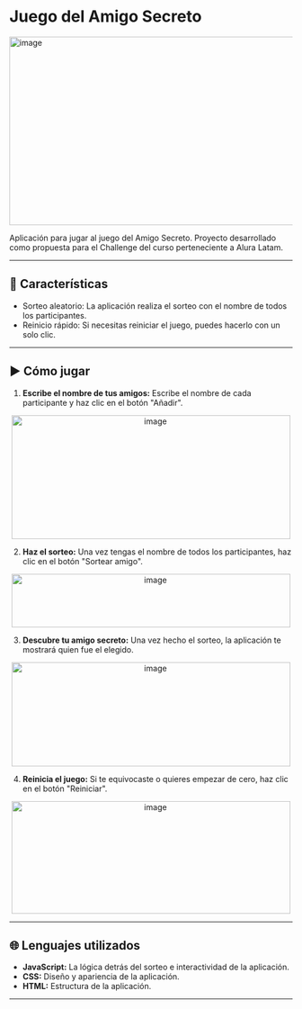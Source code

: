# Juego del Amigo Secreto

<img width="1920" height="335" alt="image" src="https://github.com/user-attachments/assets/761eb59c-bbcc-49b1-9d43-c6e0bf6467b1" />

Aplicación para jugar al juego del Amigo Secreto. Proyecto desarrollado como propuesta para el Challenge del curso perteneciente a Alura Latam.

---

## 📝 Características

- Sorteo aleatorio: La aplicación realiza el sorteo con el nombre de todos los participantes.
- Reinicio rápido: Si necesitas reiniciar el juego, puedes hacerlo con un solo clic.

---

## ▶️ Cómo jugar

1. **Escribe el nombre de tus amigos:** Escribe el nombre de cada participante y haz clic en el botón "Añadir".

<p align="center">
<img width="496" height="220" alt="image" src="https://github.com/user-attachments/assets/52ec6427-5d31-4c27-9e5f-1aa2269990d8" />
</p>

2. **Haz el sorteo:** Una vez tengas el nombre de todos los participantes, haz clic en el botón "Sortear amigo".

<p align="center">
<img width="496" height="95" alt="image" src="https://github.com/user-attachments/assets/f11749aa-15d0-4a54-a59e-2786e0e7bb14" />
</p>

3. **Descubre tu amigo secreto:** Una vez hecho el sorteo, la aplicación te mostrará quien fue el elegido.

<p align="center">
<img width="496" height="185" alt="image" src="https://github.com/user-attachments/assets/12f0f647-a8de-4035-b440-fb9e8065eb9a" />
</p>

4. **Reinicia el juego:** Si te equivocaste o quieres empezar de cero, haz clic en el botón "Reiniciar".

<p align="center">
<img width="496" height="200" alt="image" src="https://github.com/user-attachments/assets/4db6813e-2730-4faf-bcad-e7198b0f6caa" />
</p>

---

## 🌐 Lenguajes utilizados

- **JavaScript:** La lógica detrás del sorteo e interactividad de la aplicación.
- **CSS:** Diseño y apariencia de la aplicación.
- **HTML:** Estructura de la aplicación.

---

